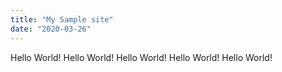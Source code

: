 ```yaml
---
title: "My Sample site"
date: "2020-03-26"
---
```


Hello World!
Hello World!
Hello World!
Hello World!
Hello World!
